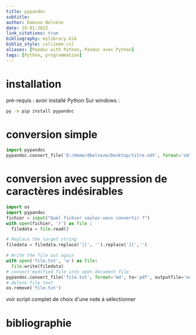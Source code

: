 ```yaml
---
title: pypandoc
subtitle:
author: Damien Belvèze
date: 19-01-2022
link_citations: true
bibliography: mylibrary.bib
biblio_style: csl\ieee.csl
aliases: [Pandoc with Python, Pandoc avec Python]
tags: [Python, programmation]
---
```


# installation

pré-requis : avoir installé Python
Sur windows : 

``````bash
py -m pip install pypandoc
``````

# conversion simple

``````python
import pypandoc
pypandoc.convert_file('D:/Home/dbelveze/Desktop/titre.odt', format='odt', to='md', outputfile='D:/Home/dbelveze/Desktop/titre.md')
``````

# conversion avec suppression de caractères indésirables
``````python
import os
import pypandoc
fichier = input("Quel fichier voulez-vous convertir ?")
with open(fichier, 'r') as file :
  filedata = file.read()

# Replace the target string
filedata = filedata.replace('[[', '').replace(']]','')

# Write the file out again
with open('file.txt', 'w') as file:
  file.write(filedata)
# convert modified file into open document file
pypandoc.convert_file('file.txt', format='md', to='pdf', outputfile='new_file.pdf')
# delete file text
os.remove('file.txt')
``````


voir script complet de choix d'une note à sélectionner 

# bibliographie

